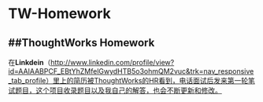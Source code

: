# TW-Homework
##ThoughtWorks Homework
------
 在**Linkdein**（http://www.linkedin.com/profile/view?id=AAIAABPCF_EBtYhZMfelGwydHTB5o3ohmQM2vuc&trk=nav_responsive_tab_profile）里上的简历被ThoughtWorks的HR看到，电话面试后发来第一轮笔试题目，这个项目收录题目以及我自己的解答，也会不断更新和修改。
